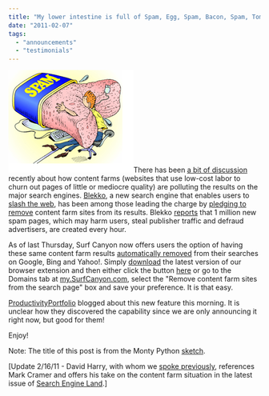 ```yaml
---
title: "My lower intestine is full of Spam, Egg, Spam, Bacon, Spam, Tomatoes, Spam"
date: "2011-02-07"
tags: 
  - "announcements"
  - "testimonials"
---
```


![](/assets/images/rank-dynamics/Spam1.png "Spam")There has been [a bit of discussion](http://techcrunch.com/2011/01/01/why-we-desperately-need-a-new-and-better-google-2/) recently about how content farms (websites that use low-cost labor to churn out pages of little or mediocre quality) are polluting the results on the major search engines. [Blekko](http://www.blekko.com), a new search engine that enables users to [slash the web](http://blekko.com/ws/+/about), has been among those leading the charge by [pledging to remove](http://techcrunch.com/2011/01/31/blekko-bans-content-farms/) content farm sites from its results. Blekko [reports](http://www.spamclock.com/) that 1 million new spam pages, which may harm users, steal publisher traffic and defraud advertisers, are created every hour.

As of last Thursday, Surf Canyon now offers users the option of having these same content farm results [automatically removed](http://www.surfcanyon.com/content_farm.jsp) from their searches on Google, Bing and Yahoo!. Simply [download](http://www.surfcanyon.com/extension.jsp) the latest version of our browser extension and then either click the button [here](http://www.surfcanyon.com/content_farm.jsp) or go to the Domains tab at [my.SurfCanyon.com](http://my.SurfCanyon.com), select the "Remove content farm sites from the search page" box and save your preference. It is that easy.

[ProductivityPortfolio](http://www.timeatlas.com/web_sites/general/refining_search_results) blogged about this new feature this morning. It is unclear how they discovered the capability since we are only announcing it right now, but good for them!

Enjoy!

Note: The title of this post is from the Monty Python [sketch](http://www.youtube.com/watch?v=M_eYSuPKP3Y).

\[Update 2/16/11 - David Harry, with whom we [spoke previously](http://blog.surfcanyon.com/2010/02/22/geek-talk-with-huomah-seo-blog/), references Mark Cramer and offers his take on the content farm situation in the latest issue of [Search Engine Land](http://searchengineland.com/are-manual-solutions-the-answer-to-content-farms-64134).\]
